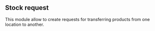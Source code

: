 Stock request
--------------
This module allow to create requests for transferring products from one location to another.



